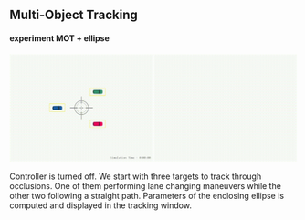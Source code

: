 ## Multi-Object Tracking


#### experiment MOT + ellipse

![mot_ellipse.gif](./gifs/mot_ellipse.gif)

Controller is turned off. We start with three targets to track through occlusions. One of them performing lane changing maneuvers while the other two following a straight path. Parameters of the enclosing ellipse is computed and displayed in the tracking window.



